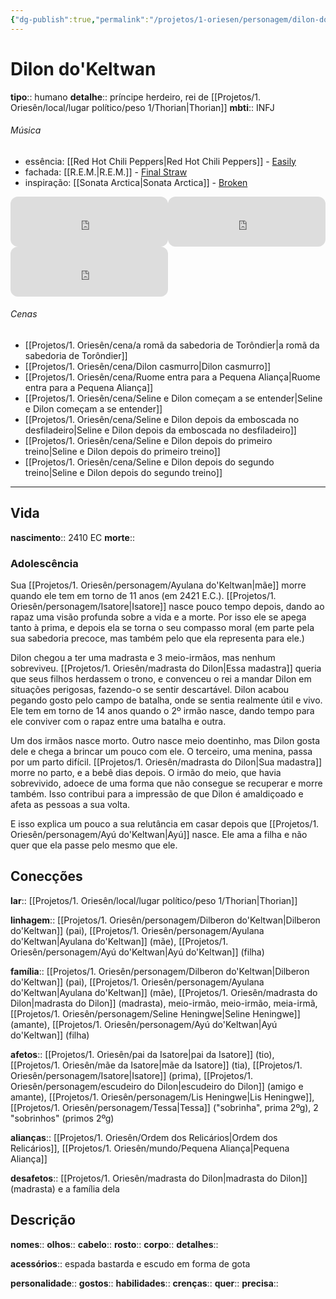 ```yaml
---
{"dg-publish":true,"permalink":"/projetos/1-oriesen/personagem/dilon-do-keltwan/","dgHomeLink":true,"dgPassFrontmatter":false}
---
```



# Dilon do'Keltwan
**tipo**:: humano
**detalhe**:: príncipe herdeiro, rei de [[Projetos/1. Oriesên/local/lugar político/peso 1/Thorian|Thorian]]
**mbti**:: INFJ

###### Música
- essência: [[Red Hot Chili Peppers|Red Hot Chili Peppers]] - [Easily](https://open.spotify.com/track/3DmOWG8OD9eR12180fmJqf?si=771710f1f2594940)
- fachada: [[R.E.M.|R.E.M.]] - [Final Straw](https://open.spotify.com/track/2Rjs0YF2ByqFUGRhzwBL3J?si=bc47f0ca0fed4a40)
- inspiração: [[Sonata Arctica|Sonata Arctica]] - [Broken](https://open.spotify.com/track/4eWm1KjoqxAb1mQw60QFjg?si=61176507061b409d)

<iframe style="border-radius:12px" src="https://open.spotify.com/embed/track/3DmOWG8OD9eR12180fmJqf?utm_source=generator" width="50%" height="80" frameBorder="0" allowfullscreen="" allow="autoplay; clipboard-write; encrypted-media; fullscreen; picture-in-picture"></iframe><iframe style="border-radius:12px" src="https://open.spotify.com/embed/track/2Rjs0YF2ByqFUGRhzwBL3J?utm_source=generator" width="50%" height="80" frameBorder="0" allowfullscreen="" allow="autoplay; clipboard-write; encrypted-media; fullscreen; picture-in-picture"></iframe><iframe style="border-radius:12px" src="https://open.spotify.com/embed/track/4eWm1KjoqxAb1mQw60QFjg?utm_source=generator" width="50%" height="80" frameBorder="0" allowfullscreen="" allow="autoplay; clipboard-write; encrypted-media; fullscreen; picture-in-picture"></iframe>

###### Cenas
- [[Projetos/1. Oriesên/cena/a romã da sabedoria de Torôndier|a romã da sabedoria de Torôndier]]
- [[Projetos/1. Oriesên/cena/Dilon casmurro|Dilon casmurro]]
- [[Projetos/1. Oriesên/cena/Ruome entra para a Pequena Aliança|Ruome entra para a Pequena Aliança]]
- [[Projetos/1. Oriesên/cena/Seline e Dilon começam a se entender|Seline e Dilon começam a se entender]]
- [[Projetos/1. Oriesên/cena/Seline e Dilon depois da emboscada no desfiladeiro|Seline e Dilon depois da emboscada no desfiladeiro]]
- [[Projetos/1. Oriesên/cena/Seline e Dilon depois do primeiro treino|Seline e Dilon depois do primeiro treino]]
- [[Projetos/1. Oriesên/cena/Seline e Dilon depois do segundo treino|Seline e Dilon depois do segundo treino]]



---
## Vida
**nascimento**:: 2410 EC
**morte**:: 


### Adolescência
Sua [[Projetos/1. Oriesên/personagem/Ayulana do'Keltwan|mãe]] morre quando ele tem em torno de 11 anos (em 2421 E.C.). [[Projetos/1. Oriesên/personagem/Isatore|Isatore]] nasce pouco tempo depois, dando ao rapaz uma visão profunda sobre a vida e a morte. Por isso ele se apega tanto à prima, e depois ela se torna o seu compasso moral (em parte pela sua sabedoria precoce, mas também pelo que ela representa para ele.)

Dilon chegou a ter uma madrasta e 3 meio-irmãos, mas nenhum sobreviveu.
[[Projetos/1. Oriesên/madrasta do Dilon|Essa madastra]] queria que seus filhos herdassem o trono, e convenceu o rei a mandar Dilon em situações perigosas, fazendo-o se sentir descartável. Dilon acabou pegando gosto pelo campo de batalha, onde se sentia realmente útil e vivo. Ele tem em torno de 14 anos quando o 2º irmão nasce, dando tempo para ele conviver com o rapaz entre uma batalha e outra.

Um dos irmãos nasce morto. Outro nasce meio doentinho, mas Dilon gosta dele e chega a brincar um pouco com ele. O terceiro, uma menina, passa por um parto difícil. [[Projetos/1. Oriesên/madrasta do Dilon|Sua madastra]] morre no parto, e a bebê dias depois. O irmão do meio, que havia sobrevivido, adoece de uma forma que não consegue se recuperar e morre também. Isso contribui para a impressão de que Dilon é amaldiçoado e afeta as pessoas a sua volta.

E isso explica um pouco a sua relutância em casar depois que [[Projetos/1. Oriesên/personagem/Ayú do'Keltwan|Ayú]] nasce. Ele ama a filha e não quer que ela passe pelo mesmo que ele.


## Conecções
**lar**:: [[Projetos/1. Oriesên/local/lugar político/peso 1/Thorian|Thorian]]

**linhagem**:: [[Projetos/1. Oriesên/personagem/Dilberon do'Keltwan|Dilberon do'Keltwan]] (pai), [[Projetos/1. Oriesên/personagem/Ayulana do'Keltwan|Ayulana do'Keltwan]] (mãe), [[Projetos/1. Oriesên/personagem/Ayú do'Keltwan|Ayú do'Keltwan]] (filha)

**família**:: [[Projetos/1. Oriesên/personagem/Dilberon do'Keltwan|Dilberon do'Keltwan]] (pai), [[Projetos/1. Oriesên/personagem/Ayulana do'Keltwan|Ayulana do'Keltwan]] (mãe), [[Projetos/1. Oriesên/madrasta do Dilon|madrasta do Dilon]] (madrasta), meio-irmão, meio-irmão, meia-irmã, [[Projetos/1. Oriesên/personagem/Seline Heningwe|Seline Heningwe]] (amante), [[Projetos/1. Oriesên/personagem/Ayú do'Keltwan|Ayú do'Keltwan]] (filha)

**afetos**:: [[Projetos/1. Oriesên/pai da Isatore|pai da Isatore]] (tio), [[Projetos/1. Oriesên/mãe da Isatore|mãe da Isatore]] (tia), [[Projetos/1. Oriesên/personagem/Isatore|Isatore]] (prima), [[Projetos/1. Oriesên/personagem/escudeiro do Dilon|escudeiro do Dilon]] (amigo e amante), [[Projetos/1. Oriesên/personagem/Lis Heningwe|Lis Heningwe]], [[Projetos/1. Oriesên/personagem/Tessa|Tessa]] ("sobrinha", prima 2ºg), 2 "sobrinhos" (primos 2ºg)

**alianças**:: [[Projetos/1. Oriesên/Ordem dos Relicários|Ordem dos Relicários]], [[Projetos/1. Oriesên/mundo/Pequena Aliança|Pequena Aliança]]

**desafetos**:: [[Projetos/1. Oriesên/madrasta do Dilon|madrasta do Dilon]] (madrasta) e a família dela


## Descrição
**nomes**:: 
**olhos**:: 
**cabelo**:: 
**rosto**:: 
**corpo**:: 
**detalhes**:: 

**acessórios**:: espada bastarda e escudo em forma de gota

**personalidade**:: 
**gostos**:: 
**habilidades**:: 
**crenças**:: 
**quer**:: 
**precisa**:: 